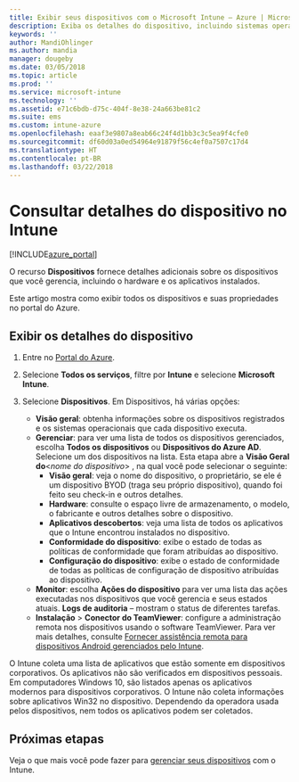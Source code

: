 ```yaml
---
title: Exibir seus dispositivos com o Microsoft Intune – Azure | Microsoft Docs
description: Exiba os detalhes do dispositivo, incluindo sistemas operacionais, espaço de armazenamento, fabricante e modelo. Obtenha uma lista de aplicativos instalados, verifique as políticas de conformidade e configure o TeamViewer com o Microsoft Intune no Azure. Semelhante à exibição de inventário dos dispositivos que você gerencia.
keywords: ''
author: MandiOhlinger
ms.author: mandia
manager: dougeby
ms.date: 03/05/2018
ms.topic: article
ms.prod: ''
ms.service: microsoft-intune
ms.technology: ''
ms.assetid: e71c6bdb-d75c-404f-8e38-24a663be81c2
ms.suite: ems
ms.custom: intune-azure
ms.openlocfilehash: eaaf3e9807a8eab66c24f4d1bb3c3c5ea9f4cfe0
ms.sourcegitcommit: df60d03a0ed54964e91879f56c4ef0a7507c17d4
ms.translationtype: HT
ms.contentlocale: pt-BR
ms.lasthandoff: 03/22/2018
---
```

# <a name="see-device-details-in-intune"></a>Consultar detalhes do dispositivo no Intune

[!INCLUDE[azure_portal](./includes/azure_portal.md)]

O recurso **Dispositivos** fornece detalhes adicionais sobre os dispositivos que você gerencia, incluindo o hardware e os aplicativos instalados. 

Este artigo mostra como exibir todos os dispositivos e suas propriedades no portal do Azure.

## <a name="view-your-device-details"></a>Exibir os detalhes do dispositivo

1. Entre no [Portal do Azure](https://portal.azure.com).
2. Selecione **Todos os serviços**, filtre por **Intune** e selecione **Microsoft Intune**.
3. Selecione **Dispositivos**. Em Dispositivos, há várias opções:

   - **Visão geral**: obtenha informações sobre os dispositivos registrados e os sistemas operacionais que cada dispositivo executa.
   - **Gerenciar**: para ver uma lista de todos os dispositivos gerenciados, escolha **Todos os dispositivos** ou **Dispositivos do Azure AD**.
    Selecione um dos dispositivos na lista. Esta etapa abre a **Visão Geral do**<*nome do dispositivo*> , na qual você pode selecionar o seguinte:
     - **Visão geral**: veja o nome do dispositivo, o proprietário, se ele é um dispositivo BYOD (traga seu próprio dispositivo), quando foi feito seu check-in e outros detalhes.
     - **Hardware**: consulte o espaço livre de armazenamento, o modelo, o fabricante e outros detalhes sobre o dispositivo.
     - **Aplicativos descobertos**: veja uma lista de todos os aplicativos que o Intune encontrou instalados no dispositivo.
     - **Conformidade do dispositivo**: exibe o estado de todas as políticas de conformidade que foram atribuídas ao dispositivo.
     - **Configuração do dispositivo**: exibe o estado de conformidade de todas as políticas de configuração de dispositivo atribuídas ao dispositivo.
   - **Monitor**: escolha **Ações do dispositivo** para ver uma lista das ações executadas nos dispositivos que você gerencia e seus estados atuais. **Logs de auditoria** – mostram o status de diferentes tarefas.
   - **Instalação** > **Conector do TeamViewer**: configure a administração remota nos dispositivos usando o software TeamViewer. Para ver mais detalhes, consulte [Fornecer assistência remota para dispositivos Android gerenciados pelo Intune](device-profile-android-teamviewer.md).

O Intune coleta uma lista de aplicativos que estão somente em dispositivos corporativos. Os aplicativos não são verificados em dispositivos pessoais. Em computadores Windows 10, são listados apenas os aplicativos modernos para dispositivos corporativos. O Intune não coleta informações sobre aplicativos Win32 no dispositivo. Dependendo da operadora usada pelos dispositivos, nem todos os aplicativos podem ser coletados.

## <a name="next-steps"></a>Próximas etapas
Veja o que mais você pode fazer para [gerenciar seus dispositivos](device-management.md) com o Intune.
